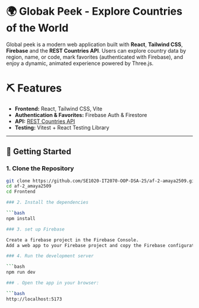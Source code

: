# 🌍 Globak Peek - Explore Countries of the World

Global peek is a modern web application built with **React**, **Tailwind CSS**, **Firebase** and the **REST Countries API**. Users can explore country data by region, name, or code, mark favorites (authenticated with Firebase), and enjoy a dynamic, animated experience powered by Three.js.

# ⛏️ Features

- **Frontend:** React, Tailwind CSS, Vite
- **Authentication & Favorites:** Firebase Auth & Firestore
- **API:** [REST Countries API](https://restcountries.com)
- **Testing:** Vitest + React Testing Library

---

## 🚀 Getting Started

### 1. Clone the Repository

```bash
git clone https://github.com/SE1020-IT2070-OOP-DSA-25/af-2-amaya2509.git
cd af-2_amaya2509
cd Frontend

### 2. Install the dependencies

```bash
npm install

### 3. set up Firebase

Create a firebase project in the Firebase Console.
Add a web app to your Firebase project and copy the Firebase configuration in stc/firebase.js

### 4. Run the development server

```bash
npm run dev

### . Open the app in your browser:

```bash
http://localhost:5173

